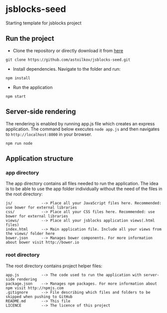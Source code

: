 # jsblocks-seed

Starting template for jsblocks project

## Run the project

 * Clone the repository or directly download it from [here](https://github.com/astoilkov/jsblocks-seed/archive/master.zip)

```
git clone https://github.com/astoilkov/jsblocks-seed.git
```

 * Install dependencies. Navigate to the folder and run:

```
npm install
```

 * Run the application

```
npm start
```

## Server-side rendering

The rendering is enabled by running app.js file which creates an express application.
The command below executes `node app.js` and then navigates to `http://localhost:8000` in your browser.

```
npm run node
```

## Application structure

### app directory

The app directory contains all files needed to run the application.
The idea is to be able to use the app folder individually without the need of the files in the root directory:

```
js/             --> Place all your JavaScript files here. Recommended: use bower for external libraries
css/            --> Place all your CSS files here. Recommended: use bower for external libraries
views/          --> Place all your jsblocks application views(.html files)
index.html      --> Main application file. Include all your views from the views/ folder here
bower.json      --> Manages bower components. For more information about bower visit http://bower.io
```

### root directory

The root directory contains project helper files:

```
app.js          --> The code used to run the application with server-side rendering
package.json    --> Manages npm packages. For more information about npm visit http://npmjs.com
.gitignore      --> File describing which files and folders to be skipped when pushing to GitHub
README.md       --> This file
LICENCE         --> The licence of this project
```
